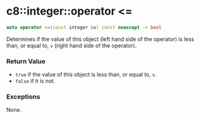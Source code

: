 # c8::integer::operator &lt;= #

```cpp
auto operator <=(const integer &v) const noexcept -> bool
```

Determines if the value of this object (left hand side of the operator) is less than, or equal to, `v` (right hand side of the operator).

### Return Value ###

* `true` if the value of this object is less than, or equal to, `v`.
* `false` if it is not.

### Exceptions ###

None.

